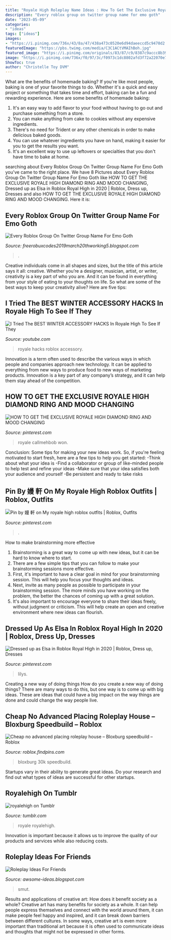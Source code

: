 ```yaml
---
title: "Royale High Roleplay Name Ideas : How To Get The Exclusive Royale High Diamond Ring And Mood Changing"
description: "Every roblox group on twitter group name for emo goth"
date: "2023-05-09"
categories:
- "ideas"
tags: ["ideas"]
images:
- "https://i.pinimg.com/736x/43/8a/47/438a473c0520e6d94daeeccd5c9470d2.jpg"
featuredImage: "https://pbs.twimg.com/media/C3C1ACtVMAIhBoh.jpg"
featured_image: "https://i.pinimg.com/originals/83/87/c9/8387c9accc8b393135f10685a988c010.jpg"
image: "https://i.pinimg.com/736x/f0/97/3c/f0973c1dc8802afd3f72a22070e77701.jpg"
ShowToc: true
author: "Christelle Toy DVM"
---
```



What are the benefits of homemade baking?
If you're like most people, baking is one of your favorite things to do. Whether it's a quick and easy project or something that takes time and effort, baking can be a fun and rewarding experience. Here are some benefits of homemade baking: 
1) It's an easy way to add flavor to your food without having to go out and purchase something from a store. 
2) You can make anything from cake to cookies without any expensive ingredients. 
3) There's no need for Trident or any other chemicals in order to make delicious baked goods. 
4) You can use whatever ingredients you have on hand, making it easier for you to get the results you want. 
5) It's an excellent way to use up leftovers or specialties that you don't have time to bake at home.

	

		
searching about Every Roblox Group On Twitter Group Name For Emo Goth you've came to the right place. We have 8 Pictures about Every Roblox Group On Twitter Group Name For Emo Goth like HOW TO GET THE EXCLUSIVE ROYALE HIGH DIAMOND RING AND MOOD CHANGING, Dressed up as Elsa in Roblox Royal High in 2020 | Roblox, Dress up, Dresses and also HOW TO GET THE EXCLUSIVE ROYALE HIGH DIAMOND RING AND MOOD CHANGING. Here it is:
		
    
## Every Roblox Group On Twitter Group Name For Emo Goth

<img loading=lazy src="https://i.ytimg.com/vi/CUVtEds6vgs/maxresdefault.jpg" onerror="this.onerror=null;this.src='https://tse2.mm.bing.net/th?id=OIP.AguzlPaIusjrCuqChEVV3AHaEK&amp;pid=15.1';" alt="Every Roblox Group On Twitter Group Name For Emo Goth">

_Source: freerobuxcodes2019march20thworking5.blogspot.com_

>. 

	

Creative individuals come in all shapes and sizes, but the title of this article says it all: creative. Whether you’re a designer, musician, artist, or writer, creativity is a key part of who you are. And it can be found in everything from your style of eating to your thoughts on life. So what are some of the best ways to keep your creativity alive? Here are five tips: 

    
## I Tried The BEST WINTER ACCESSORY HACKS In Royale High To See If They

<img loading=lazy src="https://i.ytimg.com/vi/yaLUx5zge60/maxresdefault.jpg" onerror="this.onerror=null;this.src='https://tse2.mm.bing.net/th?id=OIP.WX4P8_vufScajxL53oupggHaEK&amp;pid=15.1';" alt="I Tried The BEST WINTER ACCESSORY HACKS In Royale High To See If They">

_Source: youtube.com_

>royale hacks roblox accessory. 

	

Innovation is a term often used to describe the various ways in which people and companies approach new technology. It can be applied to everything from new ways to produce food to new ways of marketing products. Innovation is a key part of any company’s strategy, and it can help them stay ahead of the competition.

    
## HOW TO GET THE EXCLUSIVE ROYALE HIGH DIAMOND RING AND MOOD CHANGING

<img loading=lazy src="https://i.pinimg.com/736x/f0/97/3c/f0973c1dc8802afd3f72a22070e77701.jpg" onerror="this.onerror=null;this.src='https://tse4.mm.bing.net/th?id=OIP.J7uTRFApvQwA9WRf1ypurQHaEK&amp;pid=15.1';" alt="HOW TO GET THE EXCLUSIVE ROYALE HIGH DIAMOND RING AND MOOD CHANGING">

_Source: pinterest.com_

>royale callmehbob won. 

	

Conclusion: Some tips for making your new ideas work.
So, if you're feeling motivated to start fresh, here are a few tips to help you get started: 
-Think about what your idea is 
-Find a collaborator or group of like-minded people to help test and refine your ideas 
-Make sure that your idea satisfies both your audience and yourself 
-Be persistent and ready to take risks

    
## Pin By 嫚 軒 On My Royale High Roblox Outfits | Roblox, Outfits

<img loading=lazy src="https://i.pinimg.com/736x/6c/4a/81/6c4a81d8131a385d9c743ea12e429da2.jpg" onerror="this.onerror=null;this.src='https://tse4.mm.bing.net/th?id=OIP.GkxwhwZLhPI6YkfMj5A2TAHaJ3&amp;pid=15.1';" alt="Pin by 嫚 軒 on My royale high roblox outfits | Roblox, Outfits">

_Source: pinterest.com_

>. 

	

How to make brainstorming more effective
1. Brainstorming is a great way to come up with new ideas, but it can be hard to know where to start.
2. There are a few simple tips that you can follow to make your brainstorming sessions more effective.
3. First, it's important to have a clear goal in mind for your brainstorming session. This will help you focus your thoughts and ideas.
4. Next, invite as many people as possible to participate in your brainstorming session. The more minds you have working on the problem, the better the chances of coming up with a great solution.
5. It's also important to encourage everyone to share their ideas freely, without judgment or criticism. This will help create an open and creative environment where new ideas can flourish.

    
## Dressed Up As Elsa In Roblox Royal High In 2020 | Roblox, Dress Up, Dresses

<img loading=lazy src="https://i.pinimg.com/736x/43/8a/47/438a473c0520e6d94daeeccd5c9470d2.jpg" onerror="this.onerror=null;this.src='https://tse3.mm.bing.net/th?id=OIP.rY9vGpDnbJ-D-0_KOmNJSwHaFF&amp;pid=15.1';" alt="Dressed up as Elsa in Roblox Royal High in 2020 | Roblox, Dress up, Dresses">

_Source: pinterest.com_

>lilys. 

	

Creating a new way of doing things
How do you create a new way of doing things? There are many ways to do this, but one way is to come up with big ideas. These are ideas that could have a big impact on the way things are done and could change the way people live.

    
## Cheap No Advanced Placing Roleplay House – Bloxburg Speedbuild – Roblox

<img loading=lazy src="https://i.pinimg.com/originals/83/87/c9/8387c9accc8b393135f10685a988c010.jpg" onerror="this.onerror=null;this.src='https://tse4.mm.bing.net/th?id=OIP.T2g2S7PEp2_bs67O3Eo2dwHaFj&amp;pid=15.1';" alt="Cheap no advanced placing roleplay house – Bloxburg speedbuild – Roblox">

_Source: roblox.findpins.com_

>bloxburg 30k speedbuild. 

	

Startups vary in their ability to generate great ideas. Do your research and find out what types of ideas are successful for other startups.

    
## Royalehigh On Tumblr

<img loading=lazy src="https://64.media.tumblr.com/0801c35ea6ef857f17807ec3f0683eb8/b0758019d7ccbd80-d2/s640x960/c1f831bd8943688229802e3308b9806756ce148f.jpg" onerror="this.onerror=null;this.src='https://tse4.mm.bing.net/th?id=OIP.XXbNtUQBApDfHZpGylbJGgHaJ3&amp;pid=15.1';" alt="royalehigh on Tumblr">

_Source: tumblr.com_

>royale royalehigh. 

	

Innovation is important because it allows us to improve the quality of our products and services while also reducing costs.

    
## Roleplay Ideas For Friends

<img loading=lazy src="https://pbs.twimg.com/media/C3C1ACtVMAIhBoh.jpg" onerror="this.onerror=null;this.src='https://tse3.mm.bing.net/th?id=OIP.hcxtVyKpzvpzY1FlCbA8JAHaHQ&amp;pid=15.1';" alt="Roleplay Ideas For Friends">

_Source: awsome-ideas.blogspot.com_

>smut. 

	

Results and applications of creative art: How does it benefit society as a whole?
Creative art has many benefits for society as a whole. It can help people express themselves and connect with the world around them, it can make people feel happy and inspired, and it can break down barriers between different cultures. In some ways, creative art is even more important than traditional art because it is often used to communicate ideas and thoughts that might not be expressed in other forms.

